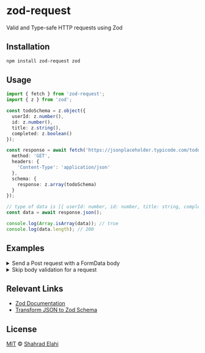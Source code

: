 # zod-request

Valid and Type-safe HTTP requests using Zod

## Installation

```bash
npm install zod-request zod
```

## Usage

```typescript
import { fetch } from 'zod-request';
import { z } from 'zod';

const todoSchema = z.object({
  userId: z.number(),
  id: z.number(),
  title: z.string(),
  completed: z.boolean()
});

const response = await fetch('https://jsonplaceholder.typicode.com/todos', {
  method: 'GET',
  headers: {
    'Content-Type': 'application/json'
  },
  schema: {
    response: z.array(todoSchema)
  }
});

// type of data is [{ userId: number, id: number, title: string, completed: boolean }, ...]
const data = await response.json();

console.log(Array.isArray(data)); // true
console.log(data.length); // 200
```

## Examples

<details>
  <summary>Send a Post request with a FormData body</summary>

```typescript
import { fetch } from 'zod-request';
import { z } from 'zod';

const schema = {
  body: z.object({
    name: z.string(),
    age: z.number()
  }),
  response: z.object({
    form: z.record(z.any()),
    headers: z.record(z.string())
  })
};

const response = await fetch('https://httpbin.org/post', {
  method: 'POST',
  form: {
    name: 'John',
    age: 20
  },
  schema: schema
});

const { form, headers } = await response.json();
console.log(form); // { name: 'John', age: '20' }
console.log(headers); // { 'Content-Type': 'multipart/form-data; boundary=---- ...
```

</details>

<details>
  <summary>Skip body validation for a request</summary>

```typescript
const response = await fetch('https://jsonplaceholder.typicode.com/todos', {
  method: 'GET',
  headers: {
    'Content-Type': 'application/json'
  }
});

const data = await response.unsafeJson(); // Throws an error if the response is not a valid JSON

console.log(Array.isArray(data)); // true
console.log(data.length); // 200
```

</details>

## Relevant Links

- [Zod Documentation](https://zod.dev/)
- [Transform JSON to Zod Schema](https://transform.tools/json-to-zod)

## License

[MIT](LICENSE) © [Shahrad Elahi](https://github.com/shahradelahi)

